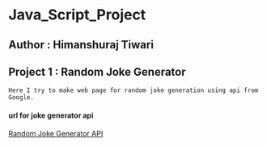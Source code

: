 # Java_Script_Project

## Author : Himanshuraj Tiwari


## Project 1 : Random Joke Generator
    Here I try to make web page for random joke generation using api from Google.

#### url for joke generator api

[Random Joke Generator API](https://sv443.net/jokeapi/v2/)
